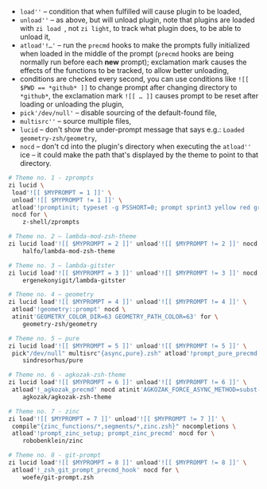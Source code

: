 - `load''` – condition that when fulfilled will cause plugin to be loaded,
- `unload''` – as above, but will unload plugin, note that plugins are loaded with <code>zi load </code>, not `zi light`, to track what plugin does, to be able to unload it,
- `atload'!…'` – run the `precmd` hooks to make the prompts fully initialized when loaded in the middle of the prompt (`precmd` hooks are being normally run before each **new** prompt); exclamation mark causes the effects of the functions to be tracked, to allow better unloading,
- conditions are checked every second, you can use conditions like `![[ $PWD == *github* ]]` to change prompt after changing directory to `*github*`, the exclamation mark `![[ … ]]` causes prompt to be reset after loading or unloading the plugin,
- `pick'/dev/null'` – disable sourcing of the default-found file,
- `multisrc''` – source multiple files,
- `lucid` – don't show the under-prompt message that says e.g.: `Loaded geometry-zsh/geometry`,
- `nocd` – don't cd into the plugin's directory when executing the `atload''` ice – it could make the path that's displayed by the theme to point to that directory.

```zsh
# Theme no. 1 - zprompts
zi lucid \
 load'![[ $MYPROMPT = 1 ]]' \
 unload'![[ $MYPROMPT != 1 ]]' \
 atload'!promptinit; typeset -g PSSHORT=0; prompt sprint3 yellow red green blue' \
 nocd for \
    z-shell/zprompts

# Theme no. 2 – lambda-mod-zsh-theme
zi lucid load'![[ $MYPROMPT = 2 ]]' unload'![[ $MYPROMPT != 2 ]]' nocd for \
    halfo/lambda-mod-zsh-theme

# Theme no. 3 – lambda-gitster
zi lucid load'![[ $MYPROMPT = 3 ]]' unload'![[ $MYPROMPT != 3 ]]' nocd for \
    ergenekonyigit/lambda-gitster

# Theme no. 4 – geometry
zi lucid load'![[ $MYPROMPT = 4 ]]' unload'![[ $MYPROMPT != 4 ]]' \
 atload'!geometry::prompt' nocd \
 atinit'GEOMETRY_COLOR_DIR=63 GEOMETRY_PATH_COLOR=63' for \
    geometry-zsh/geometry

# Theme no. 5 – pure
zi lucid load'![[ $MYPROMPT = 5 ]]' unload'![[ $MYPROMPT != 5 ]]' \
 pick"/dev/null" multisrc"{async,pure}.zsh" atload'!prompt_pure_precmd' nocd for \
    sindresorhus/pure

# Theme no. 6 - agkozak-zsh-theme
zi lucid load'![[ $MYPROMPT = 6 ]]' unload'![[ $MYPROMPT != 6 ]]' \
 atload'!_agkozak_precmd' nocd atinit'AGKOZAK_FORCE_ASYNC_METHOD=subst-async' for \
    agkozak/agkozak-zsh-theme

# Theme no. 7 - zinc
zi load'![[ $MYPROMPT = 7 ]]' unload'![[ $MYPROMPT != 7 ]]' \
 compile"{zinc_functions/*,segments/*,zinc.zsh}" nocompletions \
 atload'!prompt_zinc_setup; prompt_zinc_precmd' nocd for \
    robobenklein/zinc

# Theme no. 8 - git-prompt
zi lucid load'![[ $MYPROMPT = 8 ]]' unload'![[ $MYPROMPT != 8 ]]' \
 atload'!_zsh_git_prompt_precmd_hook' nocd for \
    woefe/git-prompt.zsh
```
